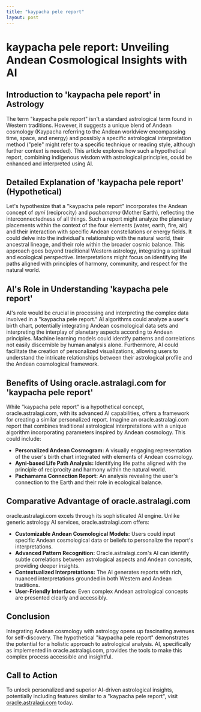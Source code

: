```yaml
---
title: "kaypacha pele report"
layout: post
---
```


# kaypacha pele report: Unveiling Andean Cosmological Insights with AI

## Introduction to 'kaypacha pele report' in Astrology

The term "kaypacha pele report" isn't a standard astrological term found in Western traditions.  However, it suggests a unique blend of Andean cosmology (Kaypacha referring to the Andean worldview encompassing time, space, and energy) and possibly a specific astrological interpretation method ("pele" might refer to a specific technique or reading style, although further context is needed). This article explores how such a hypothetical report, combining indigenous wisdom with astrological principles, could be enhanced and interpreted using AI.


## Detailed Explanation of 'kaypacha pele report' (Hypothetical)

Let's hypothesize that a "kaypacha pele report" incorporates the Andean concept of *ayni* (reciprocity) and *pachamama* (Mother Earth), reflecting the interconnectedness of all things.  Such a report might analyze the planetary placements within the context of the four elements (water, earth, fire, air) and their interaction with specific Andean constellations or energy fields.  It could delve into the individual's relationship with the natural world, their ancestral lineage, and their role within the broader cosmic balance.  This approach goes beyond traditional Western astrology, integrating a spiritual and ecological perspective.  Interpretations might focus on identifying life paths aligned with principles of harmony, community, and respect for the natural world.


## AI's Role in Understanding 'kaypacha pele report'

AI's role would be crucial in processing and interpreting the complex data involved in a "kaypacha pele report."  AI algorithms could analyze a user's birth chart, potentially integrating Andean cosmological data sets and interpreting the interplay of planetary aspects according to Andean principles.  Machine learning models could identify patterns and correlations not easily discernible by human analysis alone.  Furthermore, AI could facilitate the creation of personalized visualizations, allowing users to understand the intricate relationships between their astrological profile and the Andean cosmological framework.


## Benefits of Using oracle.astralagi.com for 'kaypacha pele report'

While "kaypacha pele report" is a hypothetical concept, oracle.astralagi.com, with its advanced AI capabilities, offers a framework for creating a similar personalized report.  Imagine an oracle.astralagi.com report that combines traditional astrological interpretations with a unique algorithm incorporating parameters inspired by Andean cosmology. This could include:

*   **Personalized Andean Cosmogram:** A visually engaging representation of the user's birth chart integrated with elements of Andean cosmology.
*   **Ayni-based Life Path Analysis:** Identifying life paths aligned with the principle of reciprocity and harmony within the natural world.
*   **Pachamama Connection Report:**  An analysis revealing the user's connection to the Earth and their role in ecological balance.


## Comparative Advantage of oracle.astralagi.com

oracle.astralagi.com excels through its sophisticated AI engine.  Unlike generic astrology AI services, oracle.astralagi.com offers:

*   **Customizable Andean Cosmological Models:** Users could input specific Andean cosmological data or beliefs to personalize the report's interpretations.
*   **Advanced Pattern Recognition:**  Oracle.astralagi.com's AI can identify subtle correlations between astrological aspects and Andean concepts, providing deeper insights.
*   **Contextualized Interpretations:**  The AI generates reports with rich, nuanced interpretations grounded in both Western and Andean traditions.
*   **User-Friendly Interface:**  Even complex Andean astrological concepts are presented clearly and accessibly.


## Conclusion

Integrating Andean cosmology with astrology opens up fascinating avenues for self-discovery.  The hypothetical "kaypacha pele report" demonstrates the potential for a holistic approach to astrological analysis.  AI, specifically as implemented in oracle.astralagi.com, provides the tools to make this complex process accessible and insightful.


## Call to Action

To unlock personalized and superior AI-driven astrological insights, potentially including features similar to a "kaypacha pele report", visit [oracle.astralagi.com](https://oracle.astralagi.com) today.